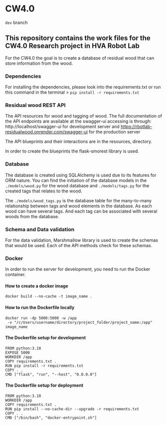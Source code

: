 # CW4.0 
```dev``` branch

## This repository contains the work files for the CW4.0 Research project in HVA Robot Lab
 For the CW4.0 the goal is to create a database of residual wood that can store information from the wood.

### Dependencies
For installing the dependencies, please look into the requirements.txt
or run this command in the terminal > ```pip install -r requirements.txt```

### Residual wood REST API
The API resources for wood and tagging of wood. The full documentation of the API endpoints are available at 
the swagger-ui accessing is through: http://localhost/swagger-ui for development server and 
https://rbotlab-residualwood.onrender.com/swagger-ui for the production server

The API blueprints and their interactions are in the resources, directory.

In order to create the blueprints the flask-smorest library is used.

### Database
The database is created using SQLAlchemy is used due to its features for ORM nature.
You can find the initiation of the database models in the ```./models/wood.py``` for the wood database
and ```./models/tags.py``` for the created tags that relates to the wood. 

The ```./models/wood_tags.py``` is the database table for the many-to-many relationship between tags and wood elements in
the database. As each wood can have several tags. And each tag can be associated with several woods from the database.

### Schema and Data validation
For the data validation, Marshmallow library is used to create the schemas that would be used. 
Each of the API methods check for these schemas. 


### Docker
In order to run the server for development, you need to run the Docker container. 

#### How to create a docker image

```commandline
docker build --no-cache -t image_name .

```

#### How to run the Dockerfile locally

```commandline
docker run -dp 5000:5000 -w /app
 -v "/c/Users/username/directory/project_folder/project_name:/app" image_name

```

#### The Dockerfile setup for development

```commandline
FROM python:3.10
EXPOSE 5000
WORKDIR /app
COPY requirements.txt .
RUN pip install -r requirements.txt
COPY . .
CMD ["flask", "run", "--host", "0.0.0.0"]

```

#### The Dockerfile setup for deployment

```commandline
FROM python:3.10
WORKDIR /app
COPY requirements.txt .
RUN pip install --no-cache-dir --upgrade -r requirements.txt
COPY . .
CMD ["/bin/bash", "docker-entrypoint.sh"]
```


